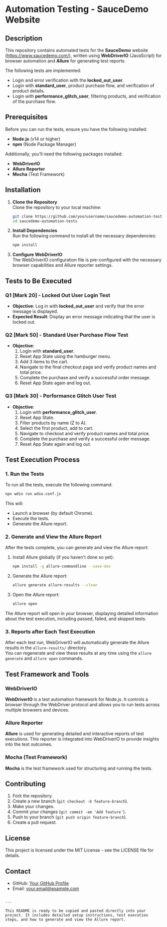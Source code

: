# Automation Testing - SauceDemo Website

## Description
This repository contains automated tests for the **SauceDemo** website (https://www.saucedemo.com/), written using **WebDriverIO** (JavaScript) for browser automation and **Allure** for generating test reports.

The following tests are implemented:
- Login and error verification with the **locked_out_user**.
- Login with **standard_user**, product purchase flow, and verification of product details.
- Login with **performance_glitch_user**, filtering products, and verification of the purchase flow.

## Prerequisites

Before you can run the tests, ensure you have the following installed:
- **Node.js** (v14 or higher)
- **npm** (Node Package Manager)

Additionally, you’ll need the following packages installed:
- **WebDriverIO**
- **Allure Reporter**
- **Mocha** (Test Framework)

## Installation

1. **Clone the Repository**  
   Clone the repository to your local machine:
   ```bash
   git clone https://github.com/yourusername/saucedemo-automation-tests.git
   cd saucedemo-automation-tests
   ```

2. **Install Dependencies**  
   Run the following command to install all the necessary dependencies:
   ```bash
   npm install
   ```

3. **Configure WebDriverIO**  
   The WebDriverIO configuration file is pre-configured with the necessary browser capabilities and Allure reporter settings.

## Tests to Be Executed

### Q1 [Mark 20] - Locked Out User Login Test
- **Objective**: Log in with **locked_out_user** and verify that the error message is displayed.
- **Expected Result**: Display an error message indicating that the user is locked out.

### Q2 [Mark 50] - Standard User Purchase Flow Test
- **Objective**:
  1. Login with **standard_user**.
  2. Reset App State using the hamburger menu.
  3. Add 3 items to the cart.
  4. Navigate to the final checkout page and verify product names and total price.
  5. Complete the purchase and verify a successful order message.
  6. Reset App State again and log out.

### Q3 [Mark 30] - Performance Glitch User Test
- **Objective**:
  1. Login with **performance_glitch_user**.
  2. Reset App State.
  3. Filter products by name (Z to A).
  4. Select the first product, add to cart.
  5. Navigate to checkout and verify product names and total price.
  6. Complete the purchase and verify a successful order message.
  7. Reset App State again and log out.

## Test Execution Process

### 1. Run the Tests  
To run all the tests, execute the following command:

```bash
npx wdio run wdio.conf.js
```

This will:
- Launch a browser (by default Chrome).
- Execute the tests.
- Generate the Allure report.

### 2. Generate and View the Allure Report  
After the tests complete, you can generate and view the Allure report:

1. Install Allure globally (if you haven't done so yet):
   ```bash
   npm install -g allure-commandline --save-dev
   ```

2. Generate the Allure report:
   ```bash
   allure generate allure-results --clean
   ```

3. Open the Allure report:
   ```bash
   allure open
   ```

The Allure report will open in your browser, displaying detailed information about the test execution, including passed, failed, and skipped tests.

### 3. Reports after Each Test Execution  
After each test run, WebDriverIO will automatically generate the Allure results in the `allure-results/` directory.  
You can regenerate and view these results at any time using the `allure generate` and `allure open` commands.

## Test Framework and Tools

### WebDriverIO  
**WebDriverIO** is a test automation framework for Node.js. It controls a browser through the WebDriver protocol and allows you to run tests across multiple browsers and devices.

### Allure Reporter  
**Allure** is used for generating detailed and interactive reports of test executions. This reporter is integrated into WebDriverIO to provide insights into the test outcomes.

### Mocha (Test Framework)  
**Mocha** is the test framework used for structuring and running the tests.

## Contributing

1. Fork the repository.
2. Create a new branch (`git checkout -b feature-branch`).
3. Make your changes.
4. Commit your changes (`git commit -am 'Add feature'`).
5. Push to your branch (`git push origin feature-branch`).
6. Create a pull request.

## License

This project is licensed under the MIT License - see the LICENSE file for details.

## Contact

- GitHub: [Your GitHub Profile](https://github.com/yourusername)
- Email: your.email@example.com
```

---

This README is ready to be copied and pasted directly into your project. It includes detailed setup instructions, test execution steps, and how to generate and view the Allure report.